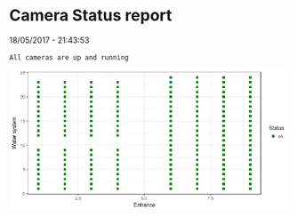Camera Status report
================
18/05/2017 - 21:43:53

    All cameras are up and running

![](camreport_files/figure-markdown_github/unnamed-chunk-2-1.png)
